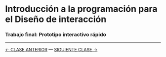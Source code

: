 # Introducción a la programación para el Diseño de interacción

### Trabajo final: Prototipo interactivo rápido

- - - - - - - 

[← CLASE ANTERIOR](https://github.com/profesorfaco/interaccion/tree/main/sesion_08) — [SIGUIENTE CLASE →](https://github.com/profesorfaco/interaccion/tree/main/sesion_11)

